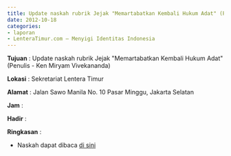 ```yaml
---
title: Update naskah rubrik Jejak "Memartabatkan Kembali Hukum Adat" (Penulis - Ken Miryam Vivekananda)
date: 2012-10-18
categories:
- laporan
- LenteraTimur.com – Menyigi Identitas Indonesia
---
```


**Tujuan** : Update naskah rubrik Jejak "Memartabatkan Kembali Hukum Adat" (Penulis - Ken Miryam Vivekananda)

**Lokasi** : Sekretariat Lentera Timur 

**Alamat** : Jalan Sawo Manila No. 10 Pasar Minggu, Jakarta Selatan

**Jam** : 

**Hadir** :  


**Ringkasan** : 
* Naskah dapat dibaca [di sini](http://www.lenteratimur.com/2012/10/memartabatkan-kembali-hukum-adat/)
